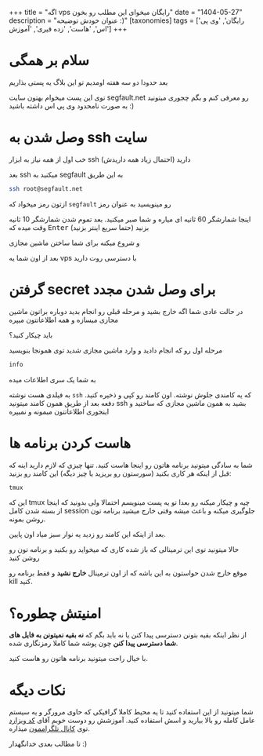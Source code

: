 +++
title = "اگه vps رایگان میخوای این مطلب رو بخون"
date = "1404-05-27"
description = "عنوان خودش توضیحه :)"
[taxonomies]
tags = ['رایگان', 'وی پی اس', 'هاست', 'زده فیری', 'آموزش']
+++

# سلام بر همگی

بعد حدودا دو سه هفته اومدیم تو این بلاگ یه پستی بذاریم

توی این پست میخوام بهتون سایت segfault.net رو معرفی کنم و بگم چجوری میتونید به صورت نامحدود وی پی اس داشته باشید :)

# وصل شدن به ssh سایت


خب اول از همه نیاز به ابزار ssh دارید (احتمال زیاد همه داریدش)

بعد ssh میکنید به segfault به این طریق

```bash
ssh root@segfault.net
```
ازتون رمز میخواد که `segfault` رو مینویسید به عنوان رمز

اینجا شمارشگر 60 ثانیه ای میاره و شما صبر میکنید. بعد تموم شدن شمارشگر 10 ثانیه وقت میده که <kbd>Enter</kbd> بزنید (حتما سریع اینتر بزنید)

و شروع میکنه برای شما ساختن ماشین مجازی

بعد از اون شما یه vps با دسترسی روت دارید

# گرفتن secret برای وصل شدن مجدد

در حالت عادی شما اگه خارج بشید و مرحله قبلی رو انجام بدید دوباره براتون ماشین مجازی میسازه و همه اطلاعاتتون میپره

باید چیکار کنید؟

مرحله اول رو که انجام دادید و وارد ماشین مجازی شدید توی همونجا بنویسید
```bash
info
```
به شما یک سری اطلاعات میده

به فیلدی هست نوشته `ssh` که یه کامندی جلوش نوشته. اون کامند رو کپی و ذخیره کنید. دفعه بعد از طریق همون کامند میتونید ssh بشید به همون ماشین مجازی که ساختید و اینجوری اطلاعاتتون میمونه و نمیپره

# هاست کردن برنامه ها

شما به سادگی میتونید برنامه هاتون رو اینجا هاست کنید. تنها چیزی که لازم دارید اینه که قبل از اینکه هر کاری بکنید (سورستون رو بریزید یا چیز دیگه) این کامند رو بزنید:
```bash
tmux
```
این که tmux چیه و چیکار میکنه رو بعدا تو یه پست مینویسم احتمالا ولی بدونید که اینجا از بسته شدن کامل session جلوگیری میکنه و باعث میشه وقتی خارج میشید برنامه تون روشن بمونه.

بعد از اینکه این کامند رو زدید یه نوار سبز میاد اون پایین.

حالا میتونید توی این ترمینالی که باز شده کاری که میخواید رو بکنید و برنامه تون رو روشن کنید

موقع خارج شدن حواستون به این باشه که از اون ترمینال **خارج نشید** و فقط برنامه رو kill کنید.

# امنیتش چطوره؟

از نظر اینکه بقیه بتونن دسترسی پیدا کنن یا نه باید بگم که **نه بقیه نمیتونن به فایل های شما دسترسی پیدا کنن** چون پوشه شما کاملا رمزنگاری شده.

با خیال راحت میتونید برنامه هاتون رو هاست کنید.

# نکات دیگه

شما میتونید از این استفاده کنید تا یه محیط کاملا گرافیکی که حاوی مرورگر و یه سیستم عامل کامله رو بالا بیارید و اسش استفاده کنید. آموزشش رو دوست خوبم آقای 
[کد ویزارد](https://t.me/codewizaard) توی [کانال تلگراممون](t.me/devhub_ir) میذاره.

تا مطالب بعدی خدانگهدار :)
